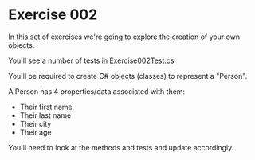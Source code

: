 # Exercise 002

In this set of exercises we're going to explore the creation of your own objects.

You'll see a number of tests in [Exercise002Test.cs](../TechReturnersExercises.Tests/Exercise002Test.cs)

You'll be required to create C# objects (classes) to represent a "Person".

A Person has 4 properties/data associated with them:

* Their first name
* Their last name
* Their city
* Their age

You'll need to look at the methods and tests and update accordingly.